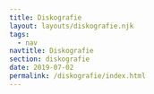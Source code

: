 ```yaml
---
title: Diskografie
layout: layouts/diskografie.njk
tags:
  - nav
navtitle: Diskografie
section: diskografie
date: 2019-07-02
permalink: /diskografie/index.html
---
```

